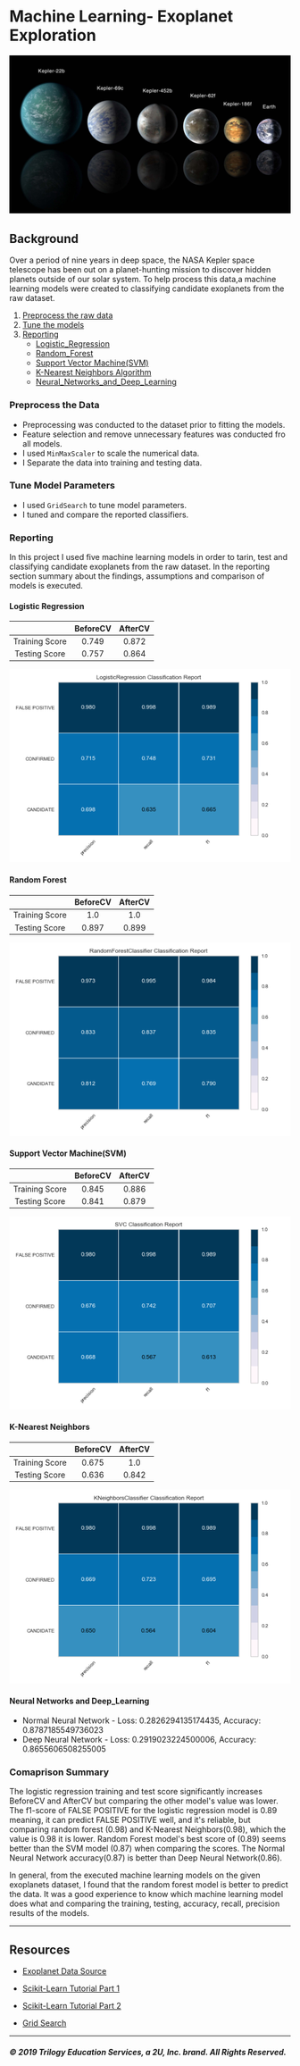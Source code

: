 # Machine Learning- Exoplanet Exploration

![exoplanets.jpg](Images/exoplanets.jpg)

## Background

Over a period of nine years in deep space, the NASA Kepler space telescope has been out on a planet-hunting mission to discover hidden planets outside of our solar system. To help process this data,a machine learning models were created to classifying candidate exoplanets from the raw dataset.

1. [Preprocess the raw data](#Preprocessing-the-Data)
2. [Tune the models](#Tune-Model-Parameters)
3. [Reporting](#Reporting)
    * [Logistic_Regression](#Logistic-Regression)
    * [Random_Forest](#Random_forest)
    * [Support Vector Machine(SVM)](#Support-Vector-Machine)
    * [K-Nearest Neighbors Algorithm](#K-Nearest-Neighbors-Algorithm) 
    * [Neural_Networks_and_Deep_Learning](#Neural_Networks_and_Deep_Learning)

### Preprocess the Data
* Preprocessing was conducted to the dataset prior to fitting the models.
* Feature selection and remove unnecessary features was conducted fro all models.
* I used `MinMaxScaler` to scale the numerical data.
* I Separate the data into training and testing data.

### Tune Model Parameters

* I used `GridSearch` to tune model parameters.
* I tuned and compare the reported classifiers.

### Reporting
In this project I used five machine learning models in order to tarin, test and classifying candidate exoplanets from the raw dataset. In the reporting section summary about the findings, assumptions and comparison of models is executed.

 #### Logistic Regression
 
  |               | BeforeCV      | AfterCV       |
  |:-------------:|:-------------:|:-------------:|
  |Training Score | 0.749         | 0.872         |
  |Testing Score  | 0.757         | 0.864         |
 
 ![Logistic Regression Classification Report](/all_ML_code/image/logisticregression_classifier.png)

 #### Random Forest
  |               | BeforeCV      | AfterCV       |
  |:-------------:|:-------------:|:-------------:|
  |Training Score | 1.0           | 1.0           |
  |Testing Score  | 0.897         | 0.899         |

![Random_Forest Classification Report](/all_ML_code/image/randomforest_classifier.png)
 
 #### Support Vector Machine(SVM)
  |               | BeforeCV      | AfterCV       |
  |:-------------:|:-------------:|:-------------:|
  |Training Score | 0.845         | 0.886         |
  |Testing Score  | 0.841         | 0.879         |
  
 ![Support Vector Machine Classification Report](/all_ML_code/image/svm_classifier.png)
  
 #### K-Nearest Neighbors
  |               | BeforeCV      | AfterCV       |
  |:-------------:|:-------------:|:-------------:|
  |Training Score | 0.675         | 1.0           |
  |Testing Score  | 0.636         | 0.842         |
  
  ![K-Nearest Neighbors Classification Report](/all_ML_code/image/Knn_classifier.png)
 
 #### Neural Networks and Deep_Learning

- Normal Neural Network - Loss: 0.2826294135174435, Accuracy: 0.8787185549736023
- Deep Neural Network - Loss: 0.2919023224500006, Accuracy: 0.8655606508255005  
### Comaprison Summary

The logistic regression training and test score significantly increases BeforeCV and AfterCV but comparing the other model's value was lower. The f1-score of FALSE POSITIVE for the logistic regression model is 0.89 meaning, it can predict FALSE POSITIVE well, and it's reliable, but comparing random forest (0.98) and K-Nearest Neighbors(0.98), which the value is 0.98 it is lower. Random Forest model's best score of (0.89) seems better than the SVM model (0.87) when comparing the scores. The Normal Neural Network accuracy(0.87) is better than Deep Neural Network(0.86).

In general, from the executed machine learning models on the given exoplanets dataset, I found that the random forest model is better to predict the data. It was a good experience to know which machine learning model does what and comparing the training, testing, accuracy, recall, precision results of the models. 

- - -

## Resources

* [Exoplanet Data Source](https://www.kaggle.com/nasa/kepler-exoplanet-search-results)

* [Scikit-Learn Tutorial Part 1](https://www.youtube.com/watch?v=4PXAztQtoTg)

* [Scikit-Learn Tutorial Part 2](https://www.youtube.com/watch?v=gK43gtGh49o&t=5858s)

* [Grid Search](https://scikit-learn.org/stable/modules/grid_search.html)

- - -


##### © 2019 Trilogy Education Services, a 2U, Inc. brand. All Rights Reserved.
